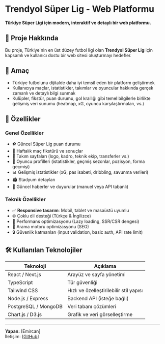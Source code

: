 # Trendyol Süper Lig - Web Platformu

**Türkiye Süper Ligi için modern, interaktif ve detaylı bir web platformu.**

## 📌 Proje Hakkında

Bu proje, Türkiye'nin en üst düzey futbol ligi olan **Trendyol Süper Lig** için kapsamlı ve kullanıcı dostu bir web sitesi oluşturmayı hedefler.

## 🎯 Amaç

- Türkiye futbolunu dijitalde daha iyi temsil eden bir platform geliştirmek  
- Kullanıcıya maçlar, istatistikler, takımlar ve oyuncular hakkında gerçek zamanlı ve detaylı bilgi sunmak  
- Kulüpler, fikstür, puan durumu, gol krallığı gibi temel bilgilerle birlikte gelişmiş veri sunumu (heatmap, xG, oyuncu karşılaştırmaları, vs.)

## 🧩 Özellikler

### Genel Özellikler
- ⚽ Güncel Süper Lig puan durumu
- 📅 Haftalık maç fikstürü ve sonuçlar
- 👕 Takım sayfaları (logo, kadro, teknik ekip, transferler vs.)
- 🧍 Oyuncu profilleri (istatistikler, geçmiş sezonlar, pozisyon, forma geçmişi)
- 📊 Gelişmiş istatistikler (xG, pas isabeti, dribbling, savunma verileri)
- 🏟️ Stadyum detayları
- 📰 Güncel haberler ve duyurular (manuel veya API tabanlı)

### Teknik Özellikler
- ✅ **Responsive tasarım**: Mobil, tablet ve masaüstü uyumlu
- 🌐 Çoklu dil desteği (Türkçe & İngilizce)
- 🚀 Performans optimizasyonu (Lazy loading, SSR/CSR dengesi)
- 🔎 Arama motoru optimizasyonu (SEO)
- 🔒 Güvenlik katmanları (input validation, basic auth, API rate limit)

## 🛠️ Kullanılan Teknolojiler

| Teknoloji | Açıklama |
|----------|----------|
| React / Next.js | Arayüz ve sayfa yönetimi |
| TypeScript | Tür güvenliği |
| Tailwind CSS | Hızlı ve özelleştirilebilir stil yapısı |
| Node.js / Express | Backend API (isteğe bağlı) |
| PostgreSQL / MongoDB | Veri tabanı çözümleri |
| Chart.js / D3.js | Grafik ve veri görselleştirme |

---

**Yapan:** [Emircan]  
İletişim: [[GitHub](https://github.com/emircangulsu/)]
